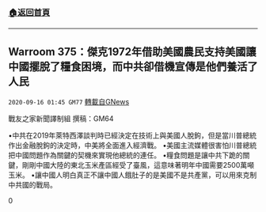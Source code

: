 ###  [:house:返回首頁](https://github.com/ourhimalayas/txt)
---

## Warroom 375：傑克1972年借助美國農民支持美國讓中國擺脫了糧食困境，而中共卻借機宣傳是他們養活了人民
`2020-09-16 01:45 GM77` [轉載自GNews](https://gnews.org/zh-hant/359869/)

戰友之家新聞譯制組
撰稿：GM64



•中共在2019年萊特西澤談判時已經決定在技術上與美國人脫鉤，但是當川普總統作出金融脫鉤的決定時，中美將全面進入經濟戰。
•美國主流媒體很害怕川普總統把中國問題作為關鍵的契機來實現他總統的連任。
•糧食問題是讓中共下跪的關鍵，剛剛中國大陸的東北玉米產區經受了臺風，這意味著明年中國需要2500萬噸玉米。
•讓中國人明白真正不讓中國人餓肚子的是美國不是共產黨，可以用來克制中共國的戰局。

0
